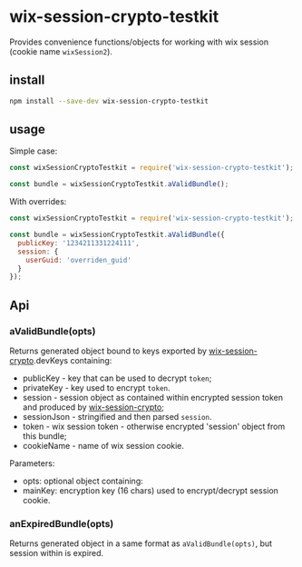 # wix-session-crypto-testkit

Provides convenience functions/objects for working with wix session (cookie name `wixSession2`).

## install

```bash
npm install --save-dev wix-session-crypto-testkit
```

## usage

Simple case:

```js
const wixSessionCryptoTestkit = require('wix-session-crypto-testkit');

const bundle = wixSessionCryptoTestkit.aValidBundle();
```

With overrides:

```js
const wixSessionCryptoTestkit = require('wix-session-crypto-testkit');

const bundle = wixSessionCryptoTestkit.aValidBundle({
  publicKey: '1234211331224111',
  session: {
    userGuid: 'overriden_guid'
  }
});
```

## Api

### aValidBundle(opts)
Returns generated object bound to keys exported by [wix-session-crypto](../wix-session-crypto).devKeys containing:
 - publicKey - key that can be used to decrypt `token`;
 - privateKey - key used to encrypt `token`.
 - session - session object as contained within encrypted session token and produced by [wix-session-crypto](../wix-session-crypto);
 - sessionJson - stringified and then parsed `session`. 
 - token - wix session token - otherwise encrypted 'session' object from this bundle;
 - cookieName - name of wix session cookie.
 
Parameters:
 - opts: optional object containing:
  - mainKey: encryption key (16 chars) used to encrypt/decrypt session cookie.
  
### anExpiredBundle(opts)
Returns generated object in a same format as `aValidBundle(opts)`, but session within is expired.
  